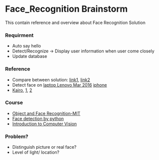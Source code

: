 # Face_Recognition Brainstorm
This contain reference and overview about Face Recognition Solution

### Requirment ###
- Auto say hello
- Detect/Recognize -> Display user information when user come closely
- Update database

### Reference ###
- Compare between solution: [link1](https://www.kairos.com/blog/face-recognition-kairos-vs-microsoft-vs-google-vs-amazon-vs-opencv), [link2](http://blog.mashape.com/list-of-10-face-detection-recognition-apis/)
- Detect face on [laptop Lenovo Mar 2016](https://www.youtube.com/watch?v=wlx_U5AGCsE) [iphone](https://www.youtube.com/watch?v=vBHnePE3kMA)
- [Kairo](https://www.kairos.com/pricing), [1](http://allthesisonline.com/thesis/face-recognition-based-attendance-system/), [2](https://blog.cordiner.net/2010/12/02/eigenfaces-face-recognition-matlab/)

### Course ###
- [Object and Face Recognition-MIT](https://ocw.mit.edu/courses/brain-and-cognitive-sciences/9-67-object-and-face-recognition-spring-2001/)
- [Face detection by python](https://realpython.com/blog/python/face-recognition-with-python/)
- [Introduction to Computer Vision](https://classroom.udacity.com/courses/ud810/lessons/3490398568/concepts/47481911650923)

### Problem? ###
- Distinguish picture or real face?
- Level of light/ location?
